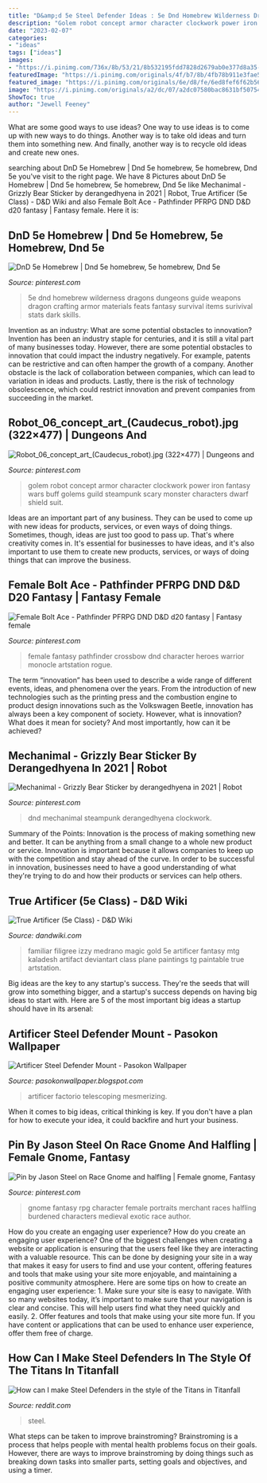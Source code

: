 ```yaml
---
title: "D&amp;d 5e Steel Defender Ideas : 5e Dnd Homebrew Wilderness Dragons Dungeons Guide Weapons Dragon Crafting Armor Materials Feats Fantasy Survival Items Surivival Stats Dark Skills"
description: "Golem robot concept armor character clockwork power iron fantasy wars buff golems guild steampunk scary monster characters dwarf shield suit"
date: "2023-02-07"
categories:
- "ideas"
tags: ["ideas"]
images:
- "https://i.pinimg.com/736x/8b/53/21/8b532195fdd7828d2679ab0e377d8a35--monocle-art-pics.jpg"
featuredImage: "https://i.pinimg.com/originals/4f/b7/8b/4fb78b911e3fae5723feeabac3601626.jpg"
featured_image: "https://i.pinimg.com/originals/6e/d8/fe/6ed8fef6f62b56ee28f0d9f60d8b304a.png"
image: "https://i.pinimg.com/originals/a2/dc/07/a2dc07580bac8631bf50754aaf7c9597.png"
ShowToc: true
author: "Jewell Feeney"
---
```



What are some good ways to use ideas?
One way to use ideas is to come up with new ways to do things. Another way is to take old ideas and turn them into something new. And finally, another way is to recycle old ideas and create new ones.

	

		
searching about DnD 5e Homebrew | Dnd 5e homebrew, 5e homebrew, Dnd 5e you've visit to the right page. We have 8 Pictures about DnD 5e Homebrew | Dnd 5e homebrew, 5e homebrew, Dnd 5e like Mechanimal - Grizzly Bear Sticker by derangedhyena in 2021 | Robot, True Artificer (5e Class) - D&amp;D Wiki and also Female Bolt Ace - Pathfinder PFRPG DND D&amp;D d20 fantasy | Fantasy female. Here it is:
		
    
## DnD 5e Homebrew | Dnd 5e Homebrew, 5e Homebrew, Dnd 5e

<img loading=lazy src="https://i.pinimg.com/originals/a2/dc/07/a2dc07580bac8631bf50754aaf7c9597.png" onerror="this.onerror=null;this.src='https://tse4.mm.bing.net/th?id=OIP._XWeUWFA0OzOpt8RUiOHzQHaJl&amp;pid=15.1';" alt="DnD 5e Homebrew | Dnd 5e homebrew, 5e homebrew, Dnd 5e">

_Source: pinterest.com_

>5e dnd homebrew wilderness dragons dungeons guide weapons dragon crafting armor materials feats fantasy survival items surivival stats dark skills. 

	

Invention as an industry: What are some potential obstacles to innovation?
Invention has been an industry staple for centuries, and it is still a vital part of many businesses today. However, there are some potential obstacles to innovation that could impact the industry negatively. For example, patents can be restrictive and can often hamper the growth of a company. Another obstacle is the lack of collaboration between companies, which can lead to variation in ideas and products. Lastly, there is the risk of technology obsolescence, which could restrict innovation and prevent companies from succeeding in the market.

    
## Robot_06_concept_art_(Caudecus_robot).jpg (322×477) | Dungeons And

<img loading=lazy src="https://i.pinimg.com/originals/5d/fc/81/5dfc81cfd763e24046591843ddb66ba1.jpg" onerror="this.onerror=null;this.src='https://tse2.mm.bing.net/th?id=OIP._J1Ud-WusMKmj49mDQTx3wAAAA&amp;pid=15.1';" alt="Robot_06_concept_art_(Caudecus_robot).jpg (322×477) | Dungeons and">

_Source: pinterest.com_

>golem robot concept armor character clockwork power iron fantasy wars buff golems guild steampunk scary monster characters dwarf shield suit. 

	

Ideas are an important part of any business. They can be used to come up with new ideas for products, services, or even ways of doing things. Sometimes, though, ideas are just too good to pass up. That's where creativity comes in. It's essential for businesses to have ideas, and it's also important to use them to create new products, services, or ways of doing things that can improve the business.

    
## Female Bolt Ace - Pathfinder PFRPG DND D&amp;D D20 Fantasy | Fantasy Female

<img loading=lazy src="https://i.pinimg.com/736x/8b/53/21/8b532195fdd7828d2679ab0e377d8a35--monocle-art-pics.jpg" onerror="this.onerror=null;this.src='https://tse2.mm.bing.net/th?id=OIP.oj5Ew9YfWqUuQDmvFhQ_JQHaK5&amp;pid=15.1';" alt="Female Bolt Ace - Pathfinder PFRPG DND D&amp;D d20 fantasy | Fantasy female">

_Source: pinterest.com_

>female fantasy pathfinder crossbow dnd character heroes warrior monocle artstation rogue. 

	

The term “innovation” has been used to describe a wide range of different events, ideas, and phenomena over the years. From the introduction of new technologies such as the printing press and the combustion engine to product design innovations such as the Volkswagen Beetle, innovation has always been a key component of society. However, what is innovation? What does it mean for society? And most importantly, how can it be achieved?

    
## Mechanimal - Grizzly Bear Sticker By Derangedhyena In 2021 | Robot

<img loading=lazy src="https://i.pinimg.com/originals/4f/b7/8b/4fb78b911e3fae5723feeabac3601626.jpg" onerror="this.onerror=null;this.src='https://tse4.mm.bing.net/th?id=OIP.8WUny0qXXFjXvVzkItSlwgHaGG&amp;pid=15.1';" alt="Mechanimal - Grizzly Bear Sticker by derangedhyena in 2021 | Robot">

_Source: pinterest.com_

>dnd mechanimal steampunk derangedhyena clockwork. 

	

Summary of the Points:
Innovation is the process of making something new and better. It can be anything from a small change to a whole new product or service. Innovation is important because it allows companies to keep up with the competition and stay ahead of the curve. In order to be successful in innovation, businesses need to have a good understanding of what they're trying to do and how their products or services can help others.

    
## True Artificer (5e Class) - D&amp;D Wiki

<img loading=lazy src="http://78.media.tumblr.com/658b74904f31b2ce72f5e7d597cfe7c3/tumblr_od1korHPKd1uzmvg6o1_500.jpg" onerror="this.onerror=null;this.src='https://tse1.mm.bing.net/th?id=OIP.1VsdMyplyf6hHZkVPil_hgHaFm&amp;pid=15.1';" alt="True Artificer (5e Class) - D&amp;D Wiki">

_Source: dandwiki.com_

>familiar filigree izzy medrano magic gold 5e artificer fantasy mtg kaladesh artifact deviantart class plane paintings tg paintable true artstation. 

	

Big ideas are the key to any startup's success. They're the seeds that will grow into something bigger, and a startup's success depends on having big ideas to start with. Here are 5 of the most important big ideas a startup should have in its arsenal: 

    
## Artificer Steel Defender Mount - Pasokon Wallpaper

<img loading=lazy src="https://cdn.mos.cms.futurecdn.net/iWKny3MWts5jsRMmVrSQ2V.png" onerror="this.onerror=null;this.src='https://tse1.mm.bing.net/th?id=OIP.3VMzcEqRw7ce3qBm4bZTzwHaEK&amp;pid=15.1';" alt="Artificer Steel Defender Mount - Pasokon Wallpaper">

_Source: pasokonwallpaper.blogspot.com_

>artificer factorio telescoping mesmerizing. 

	

When it comes to big ideas, critical thinking is key. If you don't have a plan for how to execute your idea, it could backfire and hurt your business.

    
## Pin By Jason Steel On Race Gnome And Halfling | Female Gnome, Fantasy

<img loading=lazy src="https://i.pinimg.com/originals/6e/d8/fe/6ed8fef6f62b56ee28f0d9f60d8b304a.png" onerror="this.onerror=null;this.src='https://tse2.mm.bing.net/th?id=OIP.Ic2utfDUDmEy3YO57eWqqwHaKT&amp;pid=15.1';" alt="Pin by Jason Steel on Race Gnome and halfling | Female gnome, Fantasy">

_Source: pinterest.com_

>gnome fantasy rpg character female portraits merchant races halfling burdened characters medieval exotic race author. 

	

How do you create an engaging user experience?
How do you create an engaging user experience? One of the biggest challenges when creating a website or application is ensuring that the users feel like they are interacting with a valuable resource. This can be done by designing your site in a way that makes it easy for users to find and use your content, offering features and tools that make using your site more enjoyable, and maintaining a positive community atmosphere. Here are some tips on how to create an engaging user experience: 1. Make sure your site is easy to navigate. With so many websites today, it’s important to make sure that your navigation is clear and concise. This will help users find what they need quickly and easily. 2. Offer features and tools that make using your site more fun. If you have content or applications that can be used to enhance user experience, offer them free of charge.

    
## How Can I Make Steel Defenders In The Style Of The Titans In Titanfall

<img loading=lazy src="https://external-preview.redd.it/w-Nug8bMPR4P7KYpnvOw3WqyJ2nEaKr0I5b2ZkoZSmA.jpg?auto=webp&amp;s=6a2f724aa1a410a905306f70dee80e698c581b43" onerror="this.onerror=null;this.src='https://tse1.mm.bing.net/th?id=OIP.Zv9UbeRxpJDfNYBeTCvBZgAAAA&amp;pid=15.1';" alt="How can I make Steel Defenders in the style of the Titans in Titanfall">

_Source: reddit.com_

>steel. 

	

What steps can be taken to improve brainstroming?
Brainstroming is a process that helps people with mental health problems focus on their goals. However, there are ways to improve brainstroming by doing things such as breaking down tasks into smaller parts, setting goals and objectives, and using a timer.

